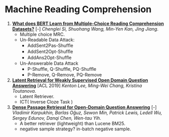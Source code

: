 # Machine Reading Comprehension

1. [**What does BERT Learn from Multiple-Choice Reading Comprehension Datasets?**](https://github.com/iofu728/PaperRead/blob/master/paper/NLP/MRC/Multiple-ChoiceMRC.pdf) [-] _Chenglei Si, Shuohang Wang, Min-Yen Kan, Jing Jiang_.
   - Multiple choice MRC.
   - Un-Readable Data Attack:
     - AddSent2Pas-Shufﬂe
     - AddSent2Opt-Shufﬂe
     - AddAns2Opt-Shufﬂe
   - Un-Answerable Data Attack
     - P-Shufﬂe, Q-Shufﬂe, PQ-Shufﬂe
     - P-Remove, Q-Remove, PQ-Remove
2. [**Latent Retrieval for Weakly Supervised Open Domain Question Answering**](https://github.com/iofu728/PaperRead/blob/master/paper/NLP/MRC/ORQA.pdf) [ACL 2019] _Kenton Lee, Ming-Wei Chang, Kristina Toutanova_.
   - Latent Retriever.
   - ICT( Inverse Cloze Task )
3. [**Dense Passage Retrieval for Open-Domain Question Answering**](https://github.com/iofu728/PaperRead/blob/master/paper/NLP/MRC/QA_DQR.pdf) [-] _Vladimir Karpukhin, Barlas Oğuz, Sewon Min, Patrick Lewis, Ledell Wu, Sergey Edunov, Danqi Chen, Wen-tau Yih_.
   - A better retriever (lightweight) than Lucene BM25.
   - negative sample strategy? in-batch negative sample.
